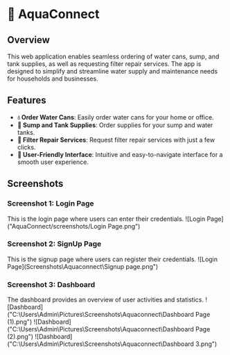 # 🌊 AquaConnect

## Overview
This web application enables seamless ordering of water cans, sump, and tank supplies, as well as requesting filter repair services. The app is designed to simplify and streamline water supply and maintenance needs for households and businesses.

## Features
- **💧 Order Water Cans**: Easily order water cans for your home or office.
- **🚰 Sump and Tank Supplies**: Order supplies for your sump and water tanks.
- **🔧 Filter Repair Services**: Request filter repair services with just a few clicks.
- **🌟 User-Friendly Interface**: Intuitive and easy-to-navigate interface for a smooth user experience.
  
## Screenshots

### Screenshot 1: Login Page
This is the login page where users can enter their credentials.
![Login Page]("AquaConnect/screenshots/Login Page.png")

### Screenshot 2: SignUp Page 
This is the signup page where users can register their credentials.
![Login Page](Screenshots\Aquaconnect\Signup page.png")

### Screenshot 3: Dashboard
The dashboard provides an overview of user activities and statistics.
![Dashboard]("C:\Users\Admin\Pictures\Screenshots\Aquaconnect\Dashboard Page (1).png")
![Dashboard]("C:\Users\Admin\Pictures\Screenshots\Aquaconnect\Dashboard Page (2).png")
![Dashboard]("C:\Users\Admin\Pictures\Screenshots\Aquaconnect\Dashboard 3.png")




